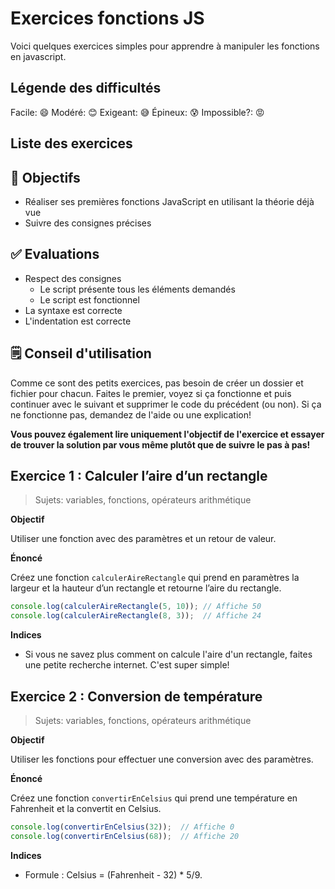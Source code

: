 <!-- omit in toc -->
# Exercices fonctions JS

Voici quelques exercices simples pour apprendre à manipuler les fonctions en javascript.

<!-- omit in toc -->
## Légende des difficultés

Facile: 😄
Modéré: 😊
Exigeant: 😅
Épineux: 😰
Impossible?: 😡

<!-- omit in toc -->
## Liste des exercices



<!-- omit in toc -->
## :memo: Objectifs

- Réaliser ses premières fonctions JavaScript en utilisant la théorie déjà vue
- Suivre des consignes précises

<!-- omit in toc -->
## :white_check_mark: Evaluations

- Respect des consignes
  - Le script présente tous les éléments demandés
  - Le script est fonctionnel
- La syntaxe est correcte
- L'indentation est correcte

<!-- omit in toc -->
## 🗒️ Conseil d'utilisation

Comme ce sont des petits exercices, pas besoin de créer un dossier et fichier pour chacun. Faites le premier, voyez si ça fonctionne et puis continuer avec le suivant et supprimer le code du précédent (ou non). Si ça ne fonctionne pas, demandez de l'aide ou une explication!

**Vous pouvez également lire uniquement l'objectif de l'exercice et essayer de trouver la solution par vous même plutôt que de suivre le pas à pas!**

## Exercice 1 : Calculer l’aire d’un rectangle

> Sujets: variables, fonctions, opérateurs arithmétique

**Objectif**

Utiliser une fonction avec des paramètres et un retour de valeur.

**Énoncé**

Créez une fonction `calculerAireRectangle` qui prend en paramètres la largeur et la hauteur d’un rectangle et retourne l’aire du rectangle.

```js
console.log(calculerAireRectangle(5, 10)); // Affiche 50
console.log(calculerAireRectangle(8, 3));  // Affiche 24
```

**Indices**

- Si vous ne savez plus comment on calcule l'aire d'un rectangle, faites une petite recherche internet. C'est super simple!

## Exercice 2 : Conversion de température

> Sujets: variables, fonctions, opérateurs arithmétique

**Objectif**

Utiliser les fonctions pour effectuer une conversion avec des paramètres.

**Énoncé**

Créez une fonction `convertirEnCelsius` qui prend une température en Fahrenheit et la convertit en Celsius.

```js
console.log(convertirEnCelsius(32));  // Affiche 0
console.log(convertirEnCelsius(68));  // Affiche 20
```

**Indices**

- Formule : Celsius = (Fahrenheit - 32) * 5/9.

